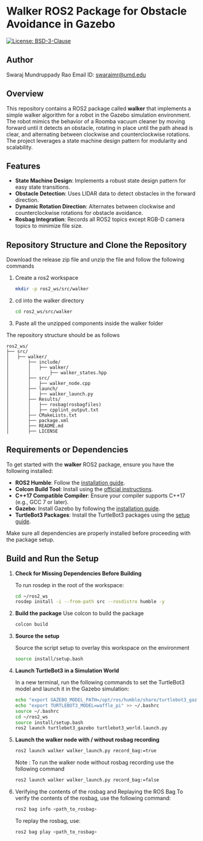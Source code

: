 # Walker ROS2 Package for Obstacle Avoidance in Gazebo
[![License: BSD-3-Clause](https://img.shields.io/badge/License-BSD--3--Clause-blue.svg)](https://opensource.org/licenses/BSD-3-Clause)

## Author 
Swaraj Mundruppady Rao
Email ID: swarajmr@umd.edu

## Overview

This repository contains a ROS2 package called **walker** that implements a simple walker algorithm for a robot in the Gazebo simulation environment. The robot mimics the behavior of a Roomba vacuum cleaner by moving forward until it detects an obstacle, rotating in place until the path ahead is clear, and alternating between clockwise and counterclockwise rotations. The project leverages a state machine design pattern for modularity and scalability.

## Features

- **State Machine Design**: Implements a robust state design pattern for easy state transitions.
- **Obstacle Detection**: Uses LIDAR data to detect obstacles in the forward direction.
- **Dynamic Rotation Direction**: Alternates between clockwise and counterclockwise rotations for obstacle avoidance.
- **Rosbag Integration**: Records all ROS2 topics except RGB-D camera topics to minimize file size.

## Repository Structure and Clone the Repository 
Download the release zip file and unzip the file and follow the following commands
1. Create a ros2 workspace
    ```bash
    mkdir -p ros2_ws/src/walker
    ```
2. cd into the walker directory
    ```bash
    cd ros2_ws/src/walker
    ```
3. Paste all the unzipped components inside the walker folder

The repository structure should be as follows 

```plaintext
ros2_ws/
├── src/
│   ├── walker/
│       ├── include/
│       │   ├── walker/
│       │       ├── walker_states.hpp
│       ├── src/
│       │   ├── walker_node.cpp
│       ├── launch/
│       │   ├── walker_launch.py
│       ├── Results/
│       │   ├── rosbag(rosbagfiles)
│       │   ├── cpplint_output.txt
│       ├── CMakeLists.txt
│       ├── package.xml
│       ├── README.md
│       ├── LICENSE
```

## Requirements or Dependencies

To get started with the **walker** ROS2 package, ensure you have the following installed:

- **ROS2 Humble**: Follow the [installation guide](https://docs.ros.org/en/humble/Installation.html).
- **Colcon Build Tool**: Install using the [official instructions](https://colcon.readthedocs.io/en/released/user/installation.html).
- **C++17 Compatible Compiler**: Ensure your compiler supports C++17 (e.g., GCC 7 or later).
- **Gazebo**: Install Gazebo by following the [installation guide](http://gazebosim.org/tutorials?tut=install_ubuntu).
- **TurtleBot3 Packages**: Install the TurtleBot3 packages using the [setup guide](https://emanual.robotis.com/docs/en/platform/turtlebot3/quick-start/#pc-setup).

Make sure all dependencies are properly installed before proceeding with the package setup.

## Build and Run the Setup
1. **Check for Missing Dependencies Before Building**

    To run rosdep in the root of the workspace: 

    ```bash
    cd ~/ros2_ws 
    rosdep install -i --from-path src --rosdistro humble -y
    ```
2. **Build the package**
    Use colcon to build the package 

    ```bash
    colcon build
    ```
3. **Source the setup**

    Source the script setup to overlay this workspace on the environment 
    ```bash
    source install/setup.bash
    ```
4. **Launch TurtleBot3 in a Simulation World**

    In a new terminal, run the following commands to set the TurtleBot3 model and launch it in the Gazebo simulation:

    ```bash
    echo "export GAZEBO_MODEL_PATH=/opt/ros/humble/share/turtlebot3_gazebo/models/" >> ~/.bashrc
    echo "export TURTLEBOT3_MODEL=waffle_pi" >> ~/.bashrc
    source ~/.bashrc
    cd ~/ros2_ws
    source install/setup.bash
    ros2 launch turtlebot3_gazebo turtlebot3_world.launch.py
    ```
5. **Launch the walker node with / without rosbag recording**
    ```bash
    ros2 launch walker walker_launch.py record_bag:=true
    ```
    Note : To run the walker node without rosbag recording use the following command 
    ```bash
    ros2 launch walker walker_launch.py record_bag:=false
    ```

6. Verifying the contents of the rosbag and Replaying the ROS Bag 
    To 
    verify the contents of the rosbag, use the following command:

    ```bash
    ros2 bag info <path_to_rosbag>
    ```

    To replay the rosbag, use:

    ```bash
    ros2 bag play <path_to_rosbag>
    ```
